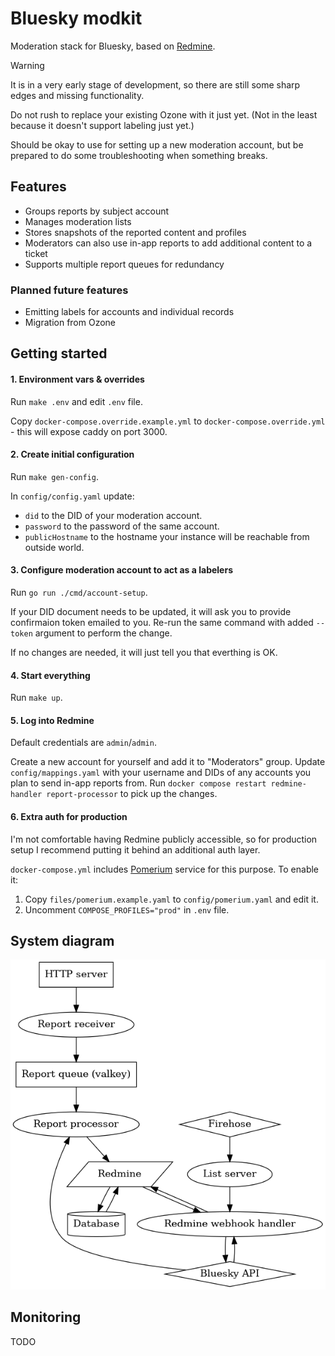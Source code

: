 # Bluesky modkit

Moderation stack for Bluesky, based on [Redmine](https://www.redmine.org/).

> [!WARNING]
> It is in a very early stage of development, so there are still some sharp edges
> and missing functionality.
>
> Do not rush to replace your existing Ozone with it just yet. (Not in the least
> because it doesn't support labeling just yet.)
>
> Should be okay to use for setting up a new moderation account, but be prepared
> to do some troubleshooting when something breaks.

## Features

* Groups reports by subject account
* Manages moderation lists
* Stores snapshots of the reported content and profiles
* Moderators can also use in-app reports to add additional content to a ticket
* Supports multiple report queues for redundancy

### Planned future features

* Emitting labels for accounts and individual records
* Migration from Ozone

## Getting started

#### 1. Environment vars & overrides

Run `make .env` and edit `.env` file.

Copy `docker-compose.override.example.yml` to `docker-compose.override.yml` -
this will expose caddy on port 3000.

#### 2. Create initial configuration

Run `make gen-config`.

In `config/config.yaml` update:

  * `did` to the DID of your moderation account.
  * `password` to the password of the same account.
  * `publicHostname` to the hostname your instance will be reachable from outside world.

#### 3. Configure moderation account to act as a labelers

Run `go run ./cmd/account-setup`.

If your DID document needs to be updated, it will ask you to provide confirmaion token emailed to you. Re-run the same command with added `--token` argument to perform the change.

If no changes are needed, it will just tell you that everthing is OK.

#### 4. Start everything

Run `make up`.

#### 5. Log into Redmine

Default credentials are `admin`/`admin`.

Create a new account for yourself and add it to "Moderators" group. Update `config/mappings.yaml` with your username and DIDs of any accounts you plan to send in-app reports from. Run `docker compose restart redmine-handler report-processor` to pick up the changes.

#### 6. Extra auth for production

I'm not comfortable having Redmine publicly accessible, so for production setup
I recommend putting it behind an additional auth layer.

`docker-compose.yml` includes [Pomerium](https://www.pomerium.com/) service for
this purpose. To enable it:

1. Copy `files/pomerium.example.yaml` to `config/pomerium.yaml` and edit it.
2. Uncomment `COMPOSE_PROFILES="prod"` in `.env` file.

## System diagram

![](diagram.png)

## Monitoring

TODO
